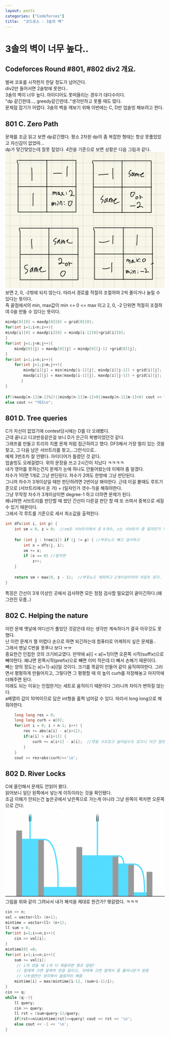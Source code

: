 ```yaml
---
layout: posts
categories: ["Codeforces"]
title:  "코드포스 - 3솔의 벽"
---
```


3솔의 벽이 너무 높다..
===============================

## Codeforces Round #801, #802 div2 개요.  
벌써 코포를 시작한지 한달 정도가 넘어간다.    
div2만 들어서면 2솔밖에 못한다..    
3솔의 벽이 너무 높다. 아이디어도 못떠올리는 경우가 대다수이다.    
"dp 같긴한데..., greedy같긴한데.."생각만하고 못풀 때도 많다.     
문제점 잡기가 어렵다. 3솔의 벽을 깨보기 위해 이번에는 C, D만 업솔빙 해보려고 한다.    

## 801 C. Zero Path
문제를 조금 읽고 보면 dp같긴했다. 평소 2차원 dp의 좀 복잡한 형태는 항상 못풀었었고 자신감이 없었따...  
dp가 맞긴맞았는데 잘못 짚었다. 4칸을 기준으로 보면 상황은 다음 그림과 같다.    
![여러 경우들](/assets/image/case.jpeg)  
보면 2, 0, -2밖에 되지 않는다. 따라서 경로를 적절히 조절하여 2씩 줄이거나 늘릴 수 있다는 뜻이다.    
즉 끝점에서의 min, max값이 min <= 0 <= max 이고 2, 0, -2 단위면 적절히 조절하여 0을 만들 수 있다는 뜻이다.    

``` cpp
mindp[0][0] = maxdp[0][0] = grid[0][0];
for(int i=1;i<n;i++){
mindp[i][0] = maxdp[i][0] = mindp[i-1][0]+grid[i][0];
}
for(int j=1;j<m;j++){
    mindp[0][j] = maxdp[0][j] = mindp[0][j-1] +grid[0][j];
}
for(int i=1;i<n;i++){
    for(int j=1;j<m;j++){
        mindp[i][j] = min(mindp[i-1][j], mindp[i][j-1]) + grid[i][j];
        maxdp[i][j] = max(maxdp[i-1][j], maxdp[i][j-1]) + grid[i][j];
       }
}   

if((maxdp[n-1][m-1]%2)||mindp[n-1][m-1]>0||maxdp[n-1][m-1]<0) cout << "NO\n"; 
else cout << "YES\n";
```

## 801 D. Tree queries
C가 자신이 없었기에 contest당시에는 D를 더 오래봤다.    
근데 끝나고 디코반응같은걸 보니 D가 은근히 복병이었던것 같다.    
그래프를 만들고 트리의 지름 문제 처럼 접근하려고 했다. DFS해서 가장 멀리 있는 것을 찾고, 그 다음 남은 서브트리를 찾고,..그런식으로..    
예제 3번조차 잘 안됐다. 아이디어가 틀렸던 것 같다.    
업솔빙도 오래걸렸다. 위의 문장을 쓰고 2시간이 지났다 ㅋㅋㅋㅋ     
내가 영어를 못하는건지 문제가 눈에 하나도 안들어왔는데 이제야 좀 알겠다.    
차수가 1이면 1개로 그냥 판단된다. 차수가 2여도 한방에 그냥 판단된다.    
그니까 차수가 3개이상일 때만 판단하려면 2번이상 봐야한다. 근데 이걸 볼때도 루트기준으로 (서브트리에서 온 거) + (일자인거 갯수-1)을 해줘야한다.    
그냥 무작정 차수가 3개이상이면 degree-1 하고 더하면 문제가 된다.   
왜냐하면 서브트리를 판단할 때 썼던 간선이 다른걸 판단 할 때 또 쓰여서 중복으로 세질 수 있기 때문이다.    
그래서 각 루트를 기준으로 세서 최소값을 출력한다.    
```cpp
int dfs(int i, int p) {
    int sm = 0, z = 0;  //sm은 서브트리에서 온 k개수, z는 서브트리 중 일자인거 개수이다
    
    for (int j : tree[i]) if (j != p) { //부모노드 빼고 검사하고
        int x = dfs(j, i);
        sm += x;
        if (x == 0) //일자면
            z++;
    }
    
    return sm + max(0, z - 1);  //부모노드 제외하고 2개이상이어야 카운트 된다.
}

```
특징은 간선이 3개 이상인 곳에서 검사하면 모든 정점 검사할 필요없이 끝이긴하다.(왜그런진 모름..)    

## 802 C. Helping the nature
이런 문제 옛날에 어디선가 풀었던 것같은데 라는 생각만 계속하다가 결국 아무것도 못했다.    
난 이런 문제가 젤 어렵다 손으로 하면 되긴하는데 컴퓨터로 어케하지 싶은 문제들..      
그래서 맨날 C번을 못푸나 보다 ㅠㅠ     
중요한건 인접한 것의 크기비교였다. 만약에 a[i] < a[i+1]이면 오른쪽 시작(suffix)으로 빼야한다. 왜냐면 왼쪽시작(prefix)으로 빼면 이미 작은데 더 빼서 손해기 때문이다.    
빼는 양의 정도는 a[i+1]-a[i]일 것이다. 크기를 똑같이 만들어 같이 움직여야한다.   그러면서 평평하게 만들어지고, 그렇다면 그 평평할 때 의  높이 curh를 저장해놓고 마지막에 더해주면 된다.    
이래도 되는 이유는 인접한거는 세트로 움직이기 때문이다 그러니까 차이가 변하질 않는다.     
a배열의 값이 10억이므로 답은 int형을 훌쩍 넘어갈 수 있다. 따라서 long long으로 해줘야한다.     
```cpp
    long long res = 0;
    long long curh = a[0];
    for(int i = 0; i < n-1; i++) {
        res += abs(a[i] - a[i+1]);
        if(a[i] > a[i+1]) {
            curh += a[i+1] - a[i];  //깎일 수도있고 늘어날수도 있으니 이건 절댓값 안붙여
        }
    }
    cout << res+abs(curh)<<'\n';
```


## 802 D. River Locks
C에 올인해서 문제도 안읽어 봤다.    
읽어보니 일단 왼쪽에서 넣는게 이득이라는 것을 확인됐다.     
조금 이해가 안되는건 높은곳에서 낮은쪽으로 가는게 아니라 그냥 왼쪽이 꽉차면 오른쪽으로 간다.    
![problem D](/assets/image/problem.png)      
그림을 위와 같이 그려놔서 내가 해석을 제대로 한건가? 헷갈렸다. ㅋㅋㅋ    
```cpp
cin >> n;
vol = vector<ll> (n+1);
mintime = vector<ll> (n+1);
ll sum = 0;
for(int i=1;i<=n;i++){
    cin >> vol[i];
}
mintime[0] =0;   
for(int i=1;i<=n;i++){
    sum += vol[i];
     // i개 썼을 떄 i개 다 채울라면 몇초 걸림? 
     // 앞에께 크면 앞에꺼 만큼 걸리고, 뒤에께 크면 앞에서 좀 흘러나온거 받음
     // 나눗셈연산 생각해서 올림처리 해줌
    mintime[i] = max(mintime[i-1], (sum+i-1)/i);   
}
cin >> q;
while (q--){
    ll query;
    cin >> query;
    ll rst = (sum+query-1)/query;
    if(rst<=n&&mintime[rst]<=query) cout << rst << '\n';
    else cout << -1 << '\n';
}
```
